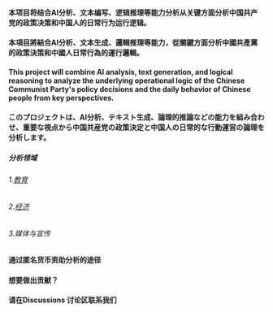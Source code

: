 #### 本项目将结合AI分析、文本编写、逻辑推理等能力分析从关键方面分析中国共产党的政策决策和中国人的日常行为运行逻辑。
#### 本項目將結合AI分析、文本生成、邏輯推理等能力，從關鍵方面分析中國共產黨的政策決策和中國人日常行為的運行邏輯。
#### This project will combine AI analysis, text generation, and logical reasoning to analyze the underlying operational logic of the Chinese Communist Party's policy decisions and the daily behavior of Chinese people from key perspectives.
#### このプロジェクトは、AI分析、テキスト生成、論理的推論などの能力を組み合わせ、重要な視点から中国共産党の政策決定と中国人の日常的な行動運営の論理を分析します。


##### 分析领域 
###### 1.[教育](https://github.com/CCPProject/Analysis/blob/main/Education/Education.md)
###### 2.[经济](https://github.com/CCPProject/Analysis/blob/main/Economy/Economy.md)
###### 3.媒体与宣传

#### 通过匿名货币资助分析的途径
#### 想要做出贡献？
#### 请在Discussions 讨论区联系我们
